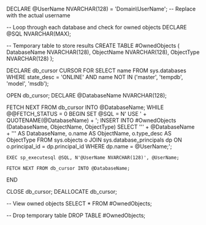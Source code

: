   DECLARE @UserName NVARCHAR(128) = 'Domain\UserName';  -- Replace with the actual username

-- Loop through each database and check for owned objects
DECLARE @SQL NVARCHAR(MAX);

-- Temporary table to store results
CREATE TABLE #OwnedObjects (
    DatabaseName NVARCHAR(128),
    ObjectName NVARCHAR(128),
    ObjectType NVARCHAR(128)
);

DECLARE db_cursor CURSOR FOR
SELECT name
FROM sys.databases
WHERE state_desc = 'ONLINE' AND name NOT IN ('master', 'tempdb', 'model', 'msdb');

OPEN db_cursor;
DECLARE @DatabaseName NVARCHAR(128);

FETCH NEXT FROM db_cursor INTO @DatabaseName;
WHILE @@FETCH_STATUS = 0
BEGIN
    SET @SQL = N'
    USE ' + QUOTENAME(@DatabaseName) + ';
    INSERT INTO #OwnedObjects (DatabaseName, ObjectName, ObjectType)
    SELECT ''' + @DatabaseName + ''' AS DatabaseName,
           o.name AS ObjectName,
           o.type_desc AS ObjectType
    FROM sys.objects o
    JOIN sys.database_principals dp ON o.principal_id = dp.principal_id
    WHERE dp.name = @UserName;';

    EXEC sp_executesql @SQL, N'@UserName NVARCHAR(128)', @UserName;

    FETCH NEXT FROM db_cursor INTO @DatabaseName;
END

CLOSE db_cursor;
DEALLOCATE db_cursor;

-- View owned objects
SELECT * FROM #OwnedObjects;

-- Drop temporary table
DROP TABLE #OwnedObjects;
